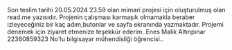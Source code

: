Son teslim tarihi 20.05.2024 23.59 olan mimari projesi için oluşturulmuş olan read.me yazısıdır.
Projenin çalışması karmaşık olmamakla beraber izleyeceğiniz bir kaç adım,butonlar ve sayfa ekranında yazmaktadır.
Projemi denemek için ziyaret etmenize teşekkür ederim..Enes Malik Altınpınar 22360859323 No'lu bilgisayar mühendisliği öğrencisi..
